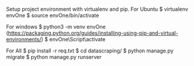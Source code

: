 Setup project environment with virtualenv and pip.
For Ubuntu
$ virtualenv envOne
$ source envOne/bin/activate


For windows
$ python3 -m venv envOne (https://packaging.python.org/guides/installing-using-pip-and-virtual-environments/)
$ envOne\Script\activate

For All
$ pip install -r req.txt
$ cd datascraping/
$ python manage.py migrate
$ python manage.py runserver